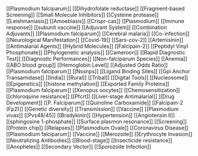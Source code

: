 [[Plasmodium falciparum]]
[[Dihydrofolate reductase]]
[[Fragment-based Screening]]
[[Small Molecule Inhibitors]]
[[Cysteine protease]]
[[Leishmaniasis]]
[[Amoebiasis]]
[[Crispr-cas]]
[[Plasmodium]]
[[Immune response]]
[[subunit vaccine]]
[[Adjuvant System]]
[[Combination Adjuvants]]
[[Plasmodium falciparum]]
[[Cerebral malaria]]
[[Co-infection]]
[[Neurological Manifestation]]
[[Covid-19]]
[[Sars-cov-2]]
[[Artemisinin]]
[[Antimalarial Agents]]
[[Hybrid Molecules]]
[[Falcipain-2]]
[[Peptidyl Vinyl Phosphonate]]
[[Phylogenetic analysis]]
[[Cameroon]]
[[Rapid Diagnostic Test]]
[[Diagnostic Performances]]
[[Non-falciparum Species]]
[[Anemia]]
[[ABO blood group]]
[[Hemoglobin Level]]
[[Adjusted Odds Ratio]]
[[Plasmodium falciparum]]
[[Nssnps]]
[[Ligand Binding Sites]]
[[Gpi Anchor Transamidase]]
[[India]]
[[Rural]]
[[Tribal]]
[[Digital Tools]]
[[Nucleosome]]
[[Epigenetics]]
[[histone methylation]]
[[Exported Family Proteins]]
[[Plasmodium falciparum]]
[[Xenopus oocytes]]
[[Chemosensitization]]
[[chloroquine resistance]]
[[Pfcrt]]
[[Liver-stage Antimalarial]]
[[Drug Development]]
[[P. Falciparum]]
[[Quinoline Carboxamide]]
[[Falcipain-2 (Fp2)]]
[[Genetic diversity]]
[[Transmission]]
[[Vaccine]]
[[Plasmodium vivax]]
[[Pvs48/45]]
[[Bradykinin]]
[[Hypertension]]
[[Angiotensin II]]
[[sphingosine 1-phosphate]]
[[Surface plasmon resonance]]
[[Screening]]
[[Protein chip]]
[[Relapses]]
[[Plasmodium Ovale]]
[[Coronavirus Disease]]
[[Plasmodium falciparum]]
[[Vaccine]]
[[Merozoite]]
[[Erythrocyte Invasion]]
[[Neutralizing Antibodies]]
[[Blood-stage]]
[[Insecticide resistance]]
[[Anopheles]]
[[Secondary Vector]]
[[Sporozoite Infection]]
